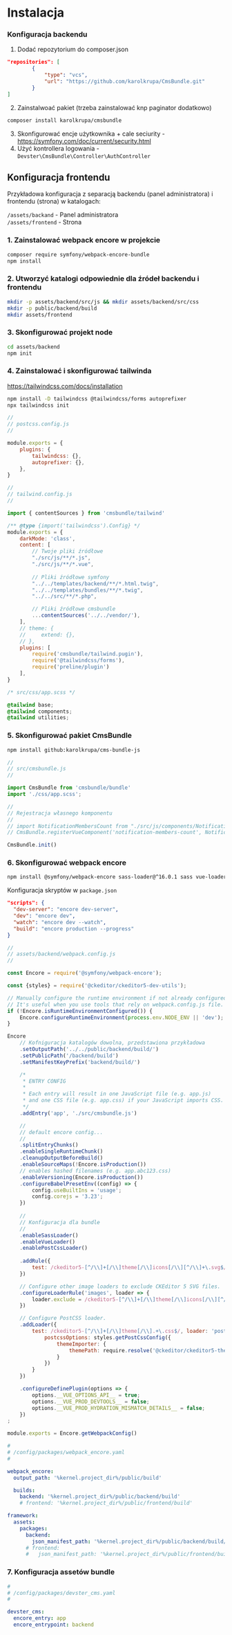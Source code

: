 # Instalacja

### Konfiguracja backendu

1. Dodać repozytorium do composer.json

```json
"repositories": [
        {
            "type": "vcs",
            "url": "https://github.com/karolkrupa/CmsBundle.git"
        }
]
```

2. Zainstalwoać pakiet (trzeba zainstalować knp paginator dodatkowo)
```bash
composer install karolkrupa/cmsbundle
```

3. Skonfigurować encje użytkownika + cale seciurity - https://symfony.com/doc/current/security.html
4. Użyć kontrollera logowania - `Devster\CmsBundle\Controller\AuthController`

## Konfiguracja frontendu

Przykładowa konfiguracja z separacją backendu (panel administratora) i frontendu (strona) w katalogach:

`/assets/backand` - Panel administratora  
`/assets/frontend` - Strona

### 1. Zainstalować webpack encore w projekcie
```bash
composer require symfony/webpack-encore-bundle
npm install
```

### 2. Utworzyć katalogi odpowiednie dla źródeł backendu i frontendu
```bash
mkdir -p assets/backend/src/js && mkdir assets/backend/src/css
mkdir -p public/backend/build
mkdir assets/frontend
```

### 3. Skonfigurować projekt node
```bash
cd assets/backend
npm init
```

### 4. Zainstalować i skonfigurować tailwinda
https://tailwindcss.com/docs/installation
```bash
npm install -D tailwindcss @tailwindcss/forms autoprefixer
npx tailwindcss init
```

```javascript
//
// postcss.config.js
//

module.exports = {
    plugins: {
        tailwindcss: {},
        autoprefixer: {},
    },
}
```

```javascript
//
// tailwind.config.js
//

import { contentSources } from 'cmsbundle/tailwind'

/** @type {import('tailwindcss').Config} */
module.exports = {
    darkMode: 'class',
    content: [
        // Twoje pliki źródłowe 
        "./src/js/**/*.js",
        "./src/js/**/*.vue",
        
        // Pliki źródłowe symfony
        "../../templates/backend/**/*.html.twig",
        "../../templates/bundles/**/*.twig",
        "../../src/**/*.php",

        // Pliki źródłowe cmsbundle
        ...contentSources('../../vendor/'),
    ],
    // theme: {
    //     extend: {},
    // },
    plugins: [
        require('cmsbundle/tailwind.pugin'),
        require('@tailwindcss/forms'),
        require('preline/plugin')
    ],
}
```

```css
/* src/css/app.scss */

@tailwind base;
@tailwind components;
@tailwind utilities;
```

### 5. Skonfigurować pakiet CmsBundle
```bash
npm install github:karolkrupa/cms-bundle-js
```

```javascript
//
// src/cmsbundle.js
//

import CmsBundle from 'cmsbundle/bundle'
import './css/app.scss';

//
// Rejestracja własnego komponentu
//
// import NotificationMembersCount from "./src/js/components/NotificationMembersCount.vue";
// CmsBundle.registerVueComponent('notification-members-count', NotificationMembersCount)

CmsBundle.init()
```



### 6. Skonfigurować webpack encore

```bash
npm install @symfony/webpack-encore sass-loader@^16.0.1 sass vue-loader@^17.0.0 --save-dev
```

Konfiguracja skryptów w `package.json`
```json
"scripts": {
  "dev-server": "encore dev-server",
  "dev": "encore dev",
  "watch": "encore dev --watch",
  "build": "encore production --progress"
}
```

```javascript
//
// assets/backend/webpack.config.js
//

const Encore = require('@symfony/webpack-encore');

const {styles} = require('@ckeditor/ckeditor5-dev-utils');

// Manually configure the runtime environment if not already configured yet by the "encore" command.
// It's useful when you use tools that rely on webpack.config.js file.
if (!Encore.isRuntimeEnvironmentConfigured()) {
    Encore.configureRuntimeEnvironment(process.env.NODE_ENV || 'dev');
}

Encore
    // Kofniguracja katalogów dowolna, przedstawiona przykładowa 
    .setOutputPath('../../public/backend/build/')
    .setPublicPath('/backend/build')
    .setManifestKeyPrefix('backend/build/')

    /*
     * ENTRY CONFIG
     *
     * Each entry will result in one JavaScript file (e.g. app.js)
     * and one CSS file (e.g. app.css) if your JavaScript imports CSS.
     */
    .addEntry('app', './src/cmsbundle.js')

    //
    // default encore config...
    //
    .splitEntryChunks()
    .enableSingleRuntimeChunk()
    .cleanupOutputBeforeBuild()
    .enableSourceMaps(!Encore.isProduction())
    // enables hashed filenames (e.g. app.abc123.css)
    .enableVersioning(Encore.isProduction())
    .configureBabelPresetEnv((config) => {
        config.useBuiltIns = 'usage';
        config.corejs = '3.23';
    })
    
    //
    // Konfiguracja dla bundle
    //
    .enableSassLoader()
    .enableVueLoader()
    .enablePostCssLoader()
    
    .addRule({
        test: /ckeditor5-[^/\\]+[/\\]theme[/\\]icons[/\\][^/\\]+\.svg$/, loader: 'raw-loader'
    })

    // Configure other image loaders to exclude CKEditor 5 SVG files.
    .configureLoaderRule('images', loader => {
        loader.exclude = /ckeditor5-[^/\\]+[/\\]theme[/\\]icons[/\\][^/\\]+\.svg$/;
    })

    // Configure PostCSS loader.
    .addLoader({
        test: /ckeditor5-[^/\\]+[/\\]theme[/\\].+\.css$/, loader: 'postcss-loader', options: {
            postcssOptions: styles.getPostCssConfig({
                themeImporter: {
                    themePath: require.resolve('@ckeditor/ckeditor5-theme-lark')
                }
            })
        }
    })

    .configureDefinePlugin(options => {
        options.__VUE_OPTIONS_API__ = true;
        options.__VUE_PROD_DEVTOOLS__ = false;
        options.__VUE_PROD_HYDRATION_MISMATCH_DETAILS__ = false;
    })
;

module.exports = Encore.getWebpackConfig()
```

```yaml
#
# /config/packages/webpack_encore.yaml
#

webpack_encore:
  output_path: '%kernel.project_dir%/public/build'

  builds:
    backend: '%kernel.project_dir%/public/backend/build'
    # frontend: '%kernel.project_dir%/public/frontend/build'

framework:
  assets:
    packages:
      backend:
        json_manifest_path: '%kernel.project_dir%/public/backend/build/manifest.json'
      # frontend:
      #   json_manifest_path: '%kernel.project_dir%/public/frontend/build/manifest.json'
```


### 7. Konfiguracja assetów bundle

```yaml
#
# /config/packages/devster_cms.yaml
#

devster_cms:
  encore_entry: app
  encore_entrypoint: backend
```